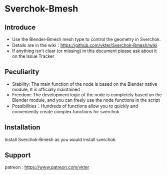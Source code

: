 # Sverchok-Bmesh
## Introduce
  - Use the Blender-Bmesh mesh type to control the geometry in Sverchok.
  - Details are in the wiki：https://github.com/vkter/Sverchok-Bmesh/wiki
  - If anything isn't clear (or missing) in this document please ask about it on the Issue Tracker
## Peculiarity
  - Stability: The main function of the node is based on the Blender native module, It is officially maintained
  - Freedom: The development logic of the node is completely based on the Blender module, and you can freely use the node functions in the script
  - Possibilities：Hundreds of functions allow you to quickly and conveniently create complex functions for sverchok
## Installation
Install Sverchok-Bmesh as you would install sverchok.
## Support
patreon : https://www.patreon.com/vkter
